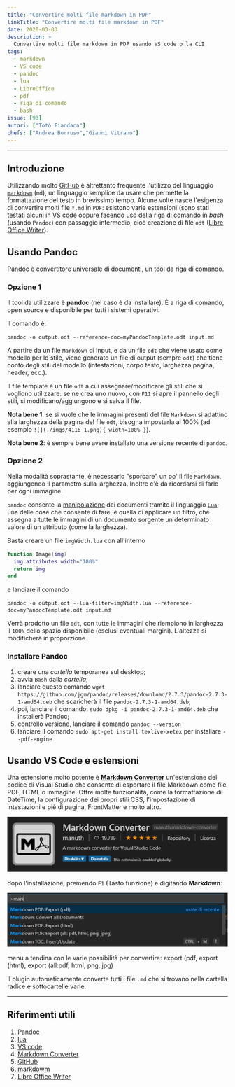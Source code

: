 ```yaml
---
title: "Convertire molti file markdown in PDF"
linkTitle: "Convertire molti file markdown in PDF"
date: 2020-03-03
description: >
  Convertire molti file markdown in PDF usando VS code o la CLI
tags:
  - markdown
  - VS code
  - pandoc
  - lua
  - LibreOffice
  - pdf
  - riga di comando
  - bash
issue: [93]
autori: ["Totò Fiandaca"]
chefs: ["Andrea Borruso","Gianni Vitrano"]
---
```

  
---

## Introduzione

Utilizzando molto [GitHub](https://github.com/) è altrettanto frequente l'utilizzo del linguaggio [`markdowm`](https://it.wikipedia.org/wiki/Markdown) (`md`), un linguaggio semplice da usare che permette la formattazione del testo in brevissimo tempo. Alcune volte nasce l'esigenza di convertire molti file `*.md` in `PDF`: esistono varie estensioni (sono stati testati alcuni in [VS code](https://code.visualstudio.com/) oppure facendo uso della riga di comando in _bash_ (usando `Pandoc`) con passaggio intermedio, cioè creazione di file `odt` ([Libre Office Writer](https://it.wikipedia.org/wiki/LibreOffice_Writer)).

## Usando Pandoc

[Pandoc](https://pandoc.org/) è convertitore universale di documenti, un tool da riga di comando.

### Opzione 1

Il tool da utilizzare è **pandoc** (nel caso è da installare). È a riga di comando, open source e disponibile per tutti i sistemi operativi.

Il comando è:

```
pandoc -o output.odt --reference-doc=myPandocTemplate.odt input.md
```

A partire da un file `Markdown` di input, e da un file `odt` che viene usato come modello per lo stile, viene generato un file di output (sempre `odt`) che tiene conto degli stili del modello (intestazioni, corpo testo, larghezza pagina, header, ecc.).

Il file template è un file `odt` a cui assegnare/modificare gli stili che si vogliono utilizzare: se ne crea uno nuovo, con `F11` si apre il pannello degli stili, si modificano/aggiungono e si salva il file.

**Nota bene 1**: se si vuole che le immagini presenti del file `Markdown` si adattino alla larghezza della pagina del file `odt`, bisogna impostarla al 100% (ad esempio `![](./imgs/4116_1.png){ width=100% }`).

**Nota bene 2**: è sempre bene avere installato una versione recente di `pandoc`.

### Opzione 2

Nella modalità soprastante, è necessario "sporcare" un po' il file `Markdown`, aggiungendo il parametro sulla larghezza. Inoltre c'è da ricordarsi di farlo per ogni immagine.

`pandoc` consente la [manipolazione](https://pandoc.org/lua-filters.html) dei documenti tramite il linguaggio [`Lua`](https://www.lua.org/about.html); una delle cose che consente di fare, è quella di applicare un filtro, che assegna a tutte le immagini di un documento sorgente un determinato valore di un attributo (come la larghezza).

Basta creare un file `imgWidth.lua` con all'interno

```lua
function Image(img)
  img.attributes.width="100%"
  return img
end
```

e lanciare il comando

```
pandoc -o output.odt --lua-filter=imgWidth.lua --reference-doc=myPandocTemplate.odt input.md
```

Verrà prodotto un file `odt`, con tutte le immagini che riempiono in larghezza il `100%` dello spazio disponibile (esclusi eventuali margini). L'altezza si modificherà in proporzione.

### Installare Pandoc

1. creare una _cartella_ temporanea sul desktop;
2. avvia `Bash` dalla _cartella_;
3. lanciare questo comando `wget https://github.com/jgm/pandoc/releases/download/2.7.3/pandoc-2.7.3-1-amd64.deb` che scaricherà il file `pandoc-2.7.3-1-amd64.deb`;
4. poi, lanciare il comando: `sudo dpkg -i pandoc-2.7.3-1-amd64.deb` che installerà Pandoc;
5. controllo versione, lanciare il comando `pandoc --version`
6. lanciare il comando `sudo apt-get install texlive-xetex` per installare `--pdf-engine`

## Usando VS Code e estensioni

Una estensione molto potente è [**Markdown Converter**](https://marketplace.visualstudio.com/items?itemName=manuth.markdown-converter) un'estensione del codice di Visual Studio che consente di esportare il file Markdown come file PDF, HTML o immagine.
Offre molte funzionalità, come la formattazione di DateTime, la configurazione dei propri stili CSS, l'impostazione di intestazioni e piè di pagina, FrontMatter e molto altro.

![](./img_01.png)

dopo l'installazione, premendo `F1` (Tasto funzione) e digitando **Markdown**:

![](./img_02.png)

menu a tendina con le varie possibilità per convertire: export (pdf, export (html), export (all:pdf, html, png, jpg)

Il plugin automaticamente converte tutti i file `.md` che si trovano nella cartella radice e sottocartelle varie.

---

## Riferimenti utili

1. [Pandoc](https://pandoc.org/)
2. [lua](https://pandoc.org/lua-filters.html)
3. [VS code](https://code.visualstudio.com/)
4. [Markdown Converter](https://marketplace.visualstudio.com/items?itemName=manuth.markdown-converter)
5. [GitHub](https://github.com/)
6. [markdowm](https://it.wikipedia.org/wiki/Markdown)
7. [Libre Office Writer](https://it.wikipedia.org/wiki/LibreOffice_Writer)